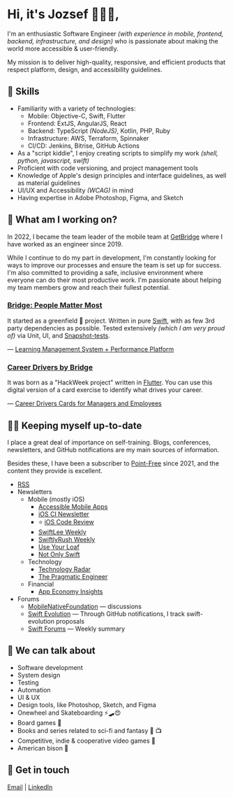 # Hi, it's Jozsef 👋👨‍💻,

I'm an enthusiastic Software Engineer _(with experience in  mobile, frontend, backend, infrastructure, and design)_ who is passionate about making the world more accessible & user-friendly.

My mission is to deliver high-quality, responsive, and efficient products that respect platform, design, and accessibility guidelines.

## :crystal_ball: Skills

- Familiarity with a variety of technologies:
  - Mobile: Objective-C, Swift, Flutter
  - Frontend: ExtJS, AngularJS, React
  - Backend: TypeScript _(NodeJS)_, Kotlin, PHP, Ruby
  - Infrastructure: AWS, Terraform, Spinnaker
  - CI/CD: Jenkins, Bitrise, GitHub Actions
- As a "script kiddie", I enjoy creating scripts to simplify my work _(shell, python, javascript, swift)_
- Proficient with code versioning, and project management tools
- Knowledge of Apple's design principles and interface guidelines, as well as material guidelines
- UI/UX and Accessibility _(WCAG)_ in mind
- Having expertise in Adobe Photoshop, Figma, and Sketch

## 🔭 What am I working on?

In 2022, I became the team leader of the mobile team at [GetBridge](https://www.getbridge.com/) where I have worked as an engineer since 2019.

While I continue to do my part in development, I'm constantly looking for ways to improve our processes and ensure the team is set up for success. 
I'm also committed to providing a safe, inclusive environment where everyone can do their most productive work. 
I'm passionate about helping my team members grow and reach their fullest potential.

### [Bridge: People Matter Most](https://apps.apple.com/app/id1451995049) 

It started as a greenfield 🌱 project.
Written in pure [Swift](https://swift.org/), with as few 3rd party dependencies as possible.
Tested extensively _(which I am very proud of)_ via Unit, UI, and [Snapshot-tests](https://github.com/pointfreeco/swift-snapshot-testing/).

— [Learning Management System + Performance Platform](https://www.getbridge.com/)

### [Career Drivers by Bridge](https://apps.apple.com/app/id1517025199)

It was born as a "HackWeek project" written in [Flutter](https://flutter.dev/). 
You can use this digital version of a card exercise to identify what drives your career.

— [Career Drivers Cards for Managers and Employees](https://www.getbridge.com/career-drivers/)

## 🙇‍♂️ Keeping myself up-to-date

I place a great deal of importance on self-training. Blogs, conferences, newsletters, and GitHub notifications are my main sources of information.

Besides these, I have been a subscriber to [Point-Free](https://www.pointfree.co/) since 2021, and the content they provide is excellent.

- [RSS](https://gist.github.com/chosa91/529c869ad6045984d87e337c4c422f88)
- Newsletters
  - Mobile (mostly iOS)
    - [Accessible Mobile Apps](https://accessible-mobile-apps-weekly.ghost.io/)
    - [iOS CI Newsletter](https://www.polpiella.dev/newsletter)
    - :star: [iOS Code Review](https://newsletter.ioscodereview.com/)
    - [SwiftLee Weekly](https://www.avanderlee.com/)
    - [SwiftlyRush Weekly](https://swiftlyrush.curated.co/)
    - [Use Your Loaf](https://useyourloaf.com/)
    - [Not Only Swift](https://not-only-swift.peterfriese.dev/issues/)
  - Technology
    - [Technology Radar](https://www.thoughtworks.com/radar)
    - [The Pragmatic Engineer](https://newsletter.pragmaticengineer.com/)
  - Financial
    - [App Economy Insights](https://www.appeconomyinsights.com/)
- Forums
  - [MobileNativeFoundation](https://github.com/MobileNativeFoundation/discussions/discussions) — discussions
  - [Swift Evolution](https://github.com/apple/swift-evolution) — Through GitHub notifications, I track swift-evolution proposals
  - [Swift Forums](https://forums.swift.org/) — Weekly summary

## 💬 We can talk about

- Software development
- System design
- Testing
- Automation
- UI & UX
- Design tools, like Photoshop, Sketch, and Figma
- Onewheel and Skateboarding ⚡️🛹😍
- Board games 🎲
- Books and series related to sci-fi and fantasy :book: :tv:
- Competitive, indie & cooperative video games 👾
- American bison 🐂

## 🤙 Get in touch

[Email](mailto:chosa91+ghprofile@gmail.com) | [LinkedIn](https://www.linkedin.com/in/jozsef-csaszi/)
